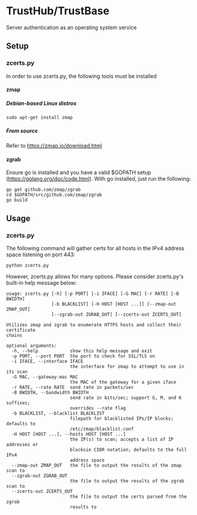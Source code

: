 # TrustHub/TrustBase
Server authentication as an operating system service

## Setup
### zcerts.py
In order to use zcerts.py, the following tools must be installed
#### zmap
##### Debian-based Linux distros
```
sudo apt-get install zmap
```
##### From source
Refer to https://zmap.io/download.html
#### zgrab
Ensure go is installed and you have a valid $GOPATH setup (https://golang.org/doc/code.html). With go installed, just run the following:
```
go get github.com/zmap/zgrab
cd $GOPATH/src/github.com/zmap/zgrab
go build
```

## Usage
### zcerts.py
The following command will gather certs for all hosts in the IPv4 address space listening on port 443:
```
python zcerts.py
```
However, zcerts.py allows for many options. Please consider zcerts.py's built-in help message below:
```
usage: zcerts.py [-h] [-p PORT] [-i IFACE] [-G MAC] [-r RATE] [-B BWIDTH]
                 [-b BLACKLIST] [-H HOST [HOST ...]] [--zmap-out ZMAP_OUT]
                 [--zgrab-out ZGRAB_OUT] [--zcerts-out ZCERTS_OUT]

Utilizes zmap and zgrab to enumerate HTTPS hosts and collect their certificate
chains

optional arguments:
  -h, --help            show this help message and exit
  -p PORT, --port PORT  the port to check for SSL/TLS on
  -i IFACE, --interface IFACE
                        the interface for zmap to attempt to use in its scan
  -G MAC, --gateway-mac MAC
                        the MAC of the gateway for a given iface
  -r RATE, --rate RATE  send rate in packets/sec
  -B BWIDTH, --bandwidth BWIDTH
                        send rate in bits/sec; support G, M, and K suffixes;
                        overrides --rate flag
  -b BLACKLIST, --blacklist BLACKLIST
                        filepath for blacklisted IPs/IP blocks; defaults to
                        /etc/zmap/blacklist.conf
  -H HOST [HOST ...], --hosts HOST [HOST ...]
                        the IP(s) to scan; accepts a list of IP addresses or
                        blocksin CIDR notation; defaults to the full IPv4
                        address space
  --zmap-out ZMAP_OUT   the file to output the results of the zmap scan to
  --zgrab-out ZGRAB_OUT
                        the file to output the results of the zgrab scan to
  --zcerts-out ZCERTS_OUT
                        the file to output the certs parsed from the zgrab
                        results to
```